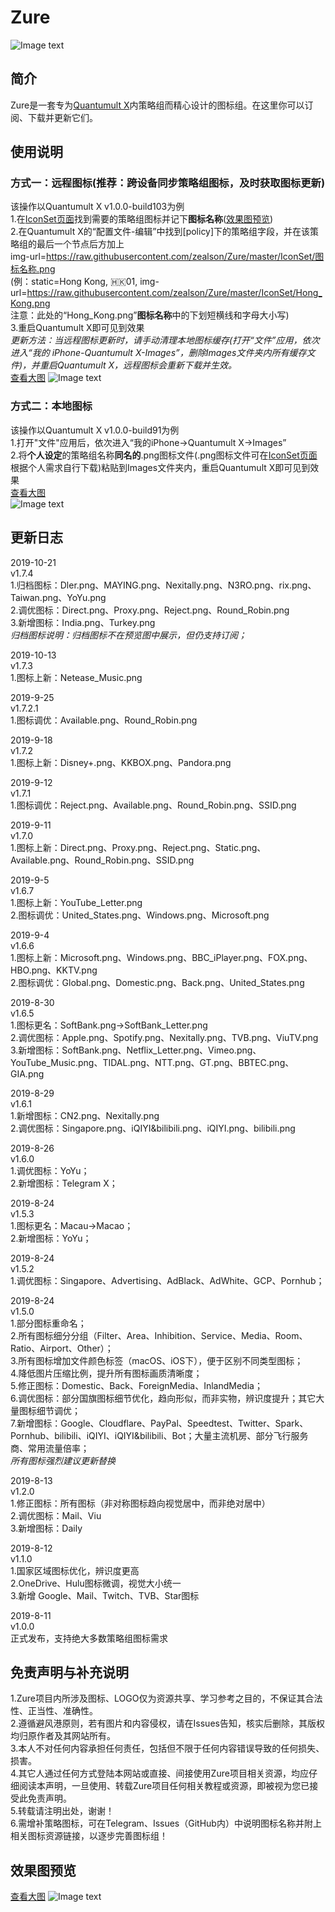 # Zure<br>
![Image text](https://raw.githubusercontent.com/zealson/Zure/master/Other/ZureLogo.png)
<br>

## 简介
Zure是一套专为[Quantumult X](https://github.com/crossutility/Quantumult-X/)内策略组而精心设计的图标组。在这里你可以订阅、下载并更新它们。<br>

## 使用说明
### 方式一：远程图标(推荐：跨设备同步策略组图标，及时获取图标更新)<br>
该操作以Quantumult X v1.0.0-build103为例<br>
1.在[IconSet页面](https://github.com/zealson/Zure/tree/master/IconSet)找到需要的策略组图标并记下**图标名称**([效果图预览](https://github.com/zealson/Zure#%E6%95%88%E6%9E%9C%E5%9B%BE%E9%A2%84%E8%A7%88))<br>
2.在Quantumult X的“配置文件-编辑”中找到[policy]下的策略组字段，并在该策略组的最后一个节点后方加上<br>
img-url=https://raw.githubusercontent.com/zealson/Zure/master/IconSet/图标名称.png<br>
(例：<span>static=Hong Kong, 🇭🇰01, img-url=https://raw.githubusercontent.com/zealson/Zure/master/IconSet/Hong_Kong.png<br>
注意：此处的“Hong_Kong.png”**图标名称**中的下划短横线和字母大小写)<br>
3.重启Quantumult X即可见到效果<br>
*更新方法：当远程图标更新时，请手动清理本地图标缓存(打开“文件”应用，依次进入“我的 iPhone-Quantumult X-Images”，删除Images文件夹内所有缓存文件)，并重启Quantumult X，远程图标会重新下载并生效。*<br>
[查看大图](https://raw.githubusercontent.com/zealson/Zure/master/Other/Remote_Icon.png<br>)
![Image text](https://raw.githubusercontent.com/zealson/Zure/master/Other/Remote_Icon.png)

### 方式二：本地图标<br>
该操作以Quantumult X v1.0.0-build91为例<br>
1.打开"文件"应用后，依次进入“我的iPhone→Quantumult X→Images”<br>
2.将**个人设定**的策略组名称**同名的**.png图标文件(.png图标文件可在[IconSet页面](https://github.com/zealson/Zure/tree/master/IconSet)根据个人需求自行下载)粘贴到Images文件夹内，重启Quantumult X即可见到效果<br>
 [查看大图](https://raw.githubusercontent.com/zealson/Zure/master/Other/Local_Icon.png)<br>
![Image text](https://raw.githubusercontent.com/zealson/Zure/master/Other/Local_Icon.png)

 
## 更新日志
2019-10-21<br>
v1.7.4<br>
1.归档图标：Dler.png、MAYING.png、Nexitally.png、N3RO.png、rix.png、Taiwan.png、YoYu.png<br>
2.调优图标：Direct.png、Proxy.png、Reject.png、Round_Robin.png<br>
3.新增图标：India.png、Turkey.png<br>
*归档图标说明：归档图标不在预览图中展示，但仍支持订阅；*<br>

2019-10-13<br>
v1.7.3<br>
1.图标上新：Netease_Music.png<br>

2019-9-25<br>
v1.7.2.1<br>
1.图标调优：Available.png、Round_Robin.png<br>

2019-9-18<br>
v1.7.2<br>
1.图标上新：Disney+.png、KKBOX.png、Pandora.png<br>

2019-9-12<br>
v1.7.1<br>
1.图标调优：Reject.png、Available.png、Round_Robin.png、SSID.png<br>

2019-9-11<br>
v1.7.0<br>
1.图标上新：Direct.png、Proxy.png、Reject.png、Static.png、Available.png、Round_Robin.png、SSID.png<br>


2019-9-5<br>
v1.6.7<br>
1.图标上新：YouTube_Letter.png<br>
2.图标调优：United_States.png、Windows.png、Microsoft.png<br>

2019-9-4<br>
v1.6.6<br>
1.图标上新：Microsoft.png、Windows.png、BBC_iPlayer.png、FOX.png、HBO.png、KKTV.png<br>
2.图标调优：Global.png、Domestic.png、Back.png、United_States.png<br>

2019-8-30<br>
v1.6.5<br>
1.图标更名：SoftBank.png→SoftBank_Letter.png<br>
2.调优图标：Apple.png、Spotify.png、Nexitally.png、TVB.png、ViuTV.png<br>
3.新增图标：SoftBank.png、Netflix_Letter.png、Vimeo.png、YouTube_Music.png、TIDAL.png、NTT.png、GT.png、BBTEC.png、GIA.png<br>

2019-8-29<br>
v1.6.1<br>
1.新增图标：CN2.png、Nexitally.png<br>
2.调优图标：Singapore.png、iQIYI&bilibili.png、iQIYI.png、bilibili.png<br>

2019-8-26<br>
v1.6.0<br>
1.调优图标：YoYu；<br>
2.新增图标：Telegram X；<br>

2019-8-24<br>
v1.5.3<br>
1.图标更名：Macau→Macao；<br>
2.新增图标：YoYu；<br>

2019-8-24<br>
v1.5.2<br>
1.调优图标：Singapore、Advertising、AdBlack、AdWhite、GCP、Pornhub；<br>

2019-8-24<br>
v1.5.0<br>
1.部分图标重命名；<br>
2.所有图标细分分组（Filter、Area、Inhibition、Service、Media、Room、Ratio、Airport、Other）；<br>
3.所有图标增加文件颜色标签（macOS、iOS下），便于区别不同类型图标；<br>
4.降低图片压缩比例，提升所有图标画质清晰度；<br>
5.修正图标：Domestic、Back、ForeignMedia、InlandMedia；<br>
6.调优图标：部分国旗图标细节优化，趋向形似，而非实物，辨识度提升；其它大量图标细节调优；<br>
7.新增图标：Google、Cloudflare、PayPal、Speedtest、Twitter、Spark、Pornhub、bilibili、iQIYI、iQIYI&bilibili、Bot；大量主流机房、部分飞行服务商、常用流量倍率；<br>
*所有图标强烈建议更新替换*<br>

2019-8-13<br>
v1.2.0<br>
1.修正图标：所有图标（非对称图标趋向视觉居中，而非绝对居中）<br>
2.调优图标：Mail、Viu<br>
3.新增图标：Daily<br>

2019-8-12<br>
v1.1.0<br>
1.国家区域图标优化，辨识度更高<br>
2.OneDrive、Hulu图标微调，视觉大小统一<br>
3.新增 Google、Mail、Twitch、TVB、Star图标<br>

2019-8-11<br>
v1.0.0<br>
正式发布，支持绝大多数策略组图标需求<br>

## 免责声明与补充说明
1.Zure项目内所涉及图标、LOGO仅为资源共享、学习参考之目的，不保证其合法性、正当性、准确性。<br>
2.遵循避风港原则，若有图片和内容侵权，请在Issues告知，核实后删除，其版权均归原作者及其网站所有。<br>
3.本人不对任何内容承担任何责任，包括但不限于任何内容错误导致的任何损失、损害。<br>
4.其它人通过任何方式登陆本网站或直接、间接使用Zure项目相关资源，均应仔细阅读本声明，一旦使用、转载Zure项目任何相关教程或资源，即被视为您已接受此免责声明。<br>
5.转载请注明出处，谢谢！<br>
6.需增补策略图标，可在Telegram、Issues（GitHub内）中说明图标名称并附上相关图标资源链接，以逐步完善图标组！<br>

## 效果图预览
[查看大图](https://raw.githubusercontent.com/zealson/Zure/master/Other/Zure_Preview.png)
![Image text](https://raw.githubusercontent.com/zealson/Zure/master/Other/Zure_Preview.png)
